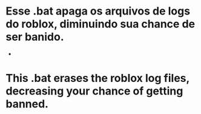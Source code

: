 # Esse .bat apaga os arquivos de logs do roblox, diminuindo sua chance de ser banido.
-
# This .bat erases the roblox log files, decreasing your chance of getting banned.
